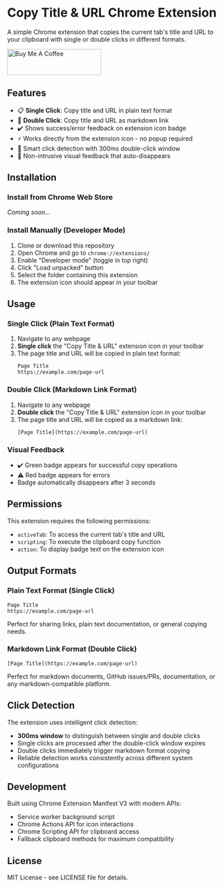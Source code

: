 # Copy Title & URL Chrome Extension

A simple Chrome extension that copies the current tab's title and URL to your clipboard with single or double clicks in different formats.

<a href="https://buymeacoffee.com/riiiiiiiiiina" target="_blank"><img src="https://cdn.buymeacoffee.com/buttons/v2/default-blue.png" alt="Buy Me A Coffee" style="height: 60px !important;width: 217px !important;" ></a>

## Features

- 📋 **Single Click**: Copy title and URL in plain text format
- 🔗 **Double Click**: Copy title and URL as markdown link
- ✔️ Shows success/error feedback on extension icon badge
- ⚡ Works directly from the extension icon - no popup required
- 🎯 Smart click detection with 300ms double-click window
- 📱 Non-intrusive visual feedback that auto-disappears

## Installation

### Install from Chrome Web Store

_Coming soon..._

### Install Manually (Developer Mode)

1. Clone or download this repository
2. Open Chrome and go to `chrome://extensions/`
3. Enable "Developer mode" (toggle in top right)
4. Click "Load unpacked" button
5. Select the folder containing this extension
6. The extension icon should appear in your toolbar

## Usage

### Single Click (Plain Text Format)

1. Navigate to any webpage
2. **Single click** the "Copy Title & URL" extension icon in your toolbar
3. The page title and URL will be copied in plain text format:
   ```
   Page Title
   https://example.com/page-url
   ```

### Double Click (Markdown Link Format)

1. Navigate to any webpage
2. **Double click** the "Copy Title & URL" extension icon in your toolbar
3. The page title and URL will be copied as a markdown link:
   ```
   [Page Title](https://example.com/page-url)
   ```

### Visual Feedback

- ✔️ Green badge appears for successful copy operations
- ⚠️ Red badge appears for errors
- Badge automatically disappears after 3 seconds

## Permissions

This extension requires the following permissions:

- `activeTab`: To access the current tab's title and URL
- `scripting`: To execute the clipboard copy function
- `action`: To display badge text on the extension icon

## Output Formats

### Plain Text Format (Single Click)

```
Page Title
https://example.com/page-url
```

Perfect for sharing links, plain text documentation, or general copying needs.

### Markdown Link Format (Double Click)

```
[Page Title](https://example.com/page-url)
```

Perfect for markdown documents, GitHub issues/PRs, documentation, or any markdown-compatible platform.

## Click Detection

The extension uses intelligent click detection:

- **300ms window** to distinguish between single and double clicks
- Single clicks are processed after the double-click window expires
- Double clicks immediately trigger markdown format copying
- Reliable detection works consistently across different system configurations

## Development

Built using Chrome Extension Manifest V3 with modern APIs:

- Service worker background script
- Chrome Actions API for icon interactions
- Chrome Scripting API for clipboard access
- Fallback clipboard methods for maximum compatibility

## License

MIT License - see LICENSE file for details.
